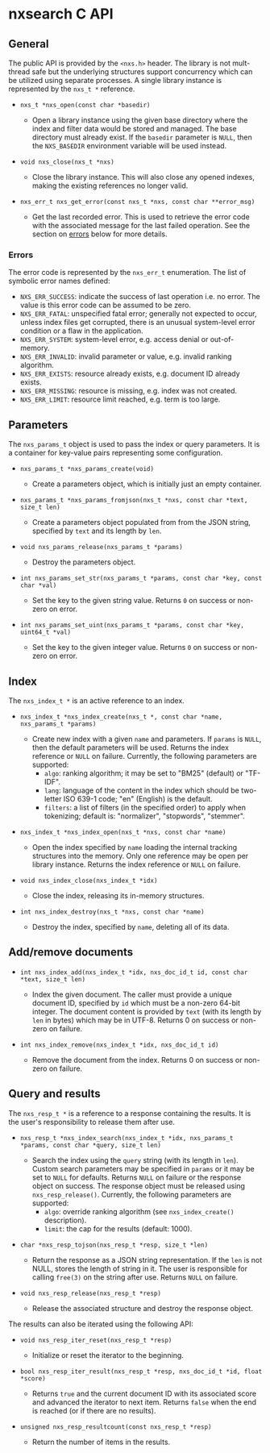 # nxsearch C API

## General

The public API is provided by the `<nxs.h>` header.  The library is not
mult-thread safe but the underlying structures support concurrency which
can be utilized using separate processes.  A single library instance is
represented by the `nxs_t *` reference.

* `nxs_t *nxs_open(const char *basedir)`
  * Open a library instance using the given base directory where the
  index and filter data would be stored and managed. The base directory
  must already exist. If the `basedir` parameter is `NULL`, then the
  `NXS_BASEDIR` environment variable will be used instead.

* `void nxs_close(nxs_t *nxs)`
  * Close the library instance. This will also close any opened indexes,
  making the existing references no longer valid.

* `nxs_err_t nxs_get_error(const nxs_t *nxs, const char **error_msg)`
  * Get the last recorded error. This is used to retrieve the error code
  with the associated message for the last failed operation.  See the section
  on [errors](#errors) below for more details.

### Errors

The error code is represented by the `nxs_err_t` enumeration.  The list
of symbolic error names defined:

* `NXS_ERR_SUCCESS`: indicate the success of last operation i.e. no error.
The value is this error code can be assumed to be zero.
* `NXS_ERR_FATAL`: unspecified fatal error; generally not expected to occur,
unless index files get corrupted, there is an unusual system-level error
condition or a flaw in the application.
* `NXS_ERR_SYSTEM`: system-level error, e.g. access denial or out-of-memory.
* `NXS_ERR_INVALID`: invalid parameter or value, e.g. invalid ranking algorithm.
* `NXS_ERR_EXISTS`: resource already exists, e.g. document ID already exists.
* `NXS_ERR_MISSING`: resource is missing, e.g. index was not created.
* `NXS_ERR_LIMIT`: resource limit reached, e.g. term is too large.

## Parameters

The `nxs_params_t` object is used to pass the index or query parameters.
It is a container for key-value pairs representing some configuration.

* `nxs_params_t *nxs_params_create(void)`
  * Create a parameters object, which is initially just an empty container.

* `nxs_params_t *nxs_params_fromjson(nxs_t *nxs, const char *text, size_t len)`
  * Create a parameters object populated from from the JSON string, specified
  by `text` and its length by `len`.

* `void nxs_params_release(nxs_params_t *params)`
  * Destroy the parameters object.

* `int nxs_params_set_str(nxs_params_t *params, const char *key, const char *val)`
  * Set the key to the given string value.  Returns `0` on success or non-zero
  on error.

* `int nxs_params_set_uint(nxs_params_t *params, const char *key, uint64_t *val)`
  * Set the key to the given integer value.  Returns `0` on success or non-zero
  on error.

## Index

The `nxs_index_t *` is an active reference to an index.

* `nxs_index_t *nxs_index_create(nxs_t *, const char *name, nxs_params_t *params)`
  * Create new index with a given `name` and parameters. If `params` is `NULL`,
  then the default parameters will be used.  Returns the index reference or
  `NULL` on failure.  Currently, the following parameters are supported:
    * `algo`: ranking algorithm; it may be set to "BM25" (default) or "TF-IDF".
    * `lang`: language of the content in the index which should be two-letter
    ISO 639-1 code; "en" (English) is the default.
    * `filters`: a list of filters (in the specified order) to apply when
    tokenizing; default is: "normalizer", "stopwords", "stemmer".

* `nxs_index_t *nxs_index_open(nxs_t *nxs, const char *name)`
  * Open the index specified by `name` loading the internal tracking structures
  into the memory.  Only one reference may be open per library instance.
  Returns the index reference or `NULL` on failure.

* `void nxs_index_close(nxs_index_t *idx)`
  * Close the index, releasing its in-memory structures.

* `int nxs_index_destroy(nxs_t *nxs, const char *name)`
  * Destroy the index, specified by `name`, deleting all of its data.

## Add/remove documents

* `int nxs_index_add(nxs_index_t *idx, nxs_doc_id_t id, const char *text, size_t len)`
  * Index the given document.  The caller must provide a unique document ID,
  specified by `id` which must be a non-zero 64-bit integer.  The document
  content is provided by `text` (with its length by `len` in bytes) which may
  be in UTF-8.  Returns 0 on success or non-zero on failure.

* `int nxs_index_remove(nxs_index_t *idx, nxs_doc_id_t id)`
  * Remove the document from the index.  Returns 0 on success or non-zero
  on failure.

## Query and results

The `nxs_resp_t *` is a reference to a response containing the results.
It is the user's responsibility to release them after use.

* `nxs_resp_t *nxs_index_search(nxs_index_t *idx, nxs_params_t *params,
  const char *query, size_t len)`
  * Search the index using the `query` string (with its length in `len`).
  Custom search parameters may be specified in `params` or it may be set
  to `NULL` for defaults.  Returns `NULL` on failure or the response object
  on success.  The response object must be released using `nxs_resp_release()`.
  Currently, the following
  parameters are supported:
    * `algo`: override ranking algorithm (see `nxs_index_create()` description).
    * `limit`: the cap for the results (default: 1000).

* `char *nxs_resp_tojson(nxs_resp_t *resp, size_t *len)`
  * Return the response as a JSON string representation.  If the `len` is not
  NULL, stores the length of string in it. The user is responsible for calling
  `free(3)` on the string after use.  Returns `NULL` on failure.

* `void nxs_resp_release(nxs_resp_t *resp)`
  * Release the associated structure and destroy the response object.

The results can also be iterated using the following API:

* `void nxs_resp_iter_reset(nxs_resp_t *resp)`
  * Initialize or reset the iterator to the beginning.

* `bool nxs_resp_iter_result(nxs_resp_t *resp, nxs_doc_id_t *id, float *score)`
  * Returns `true` and the current document ID with its associated score
  and advanced the iterator to next item.  Returns `false` when the end is
  reached (or if there are no results).

* `unsigned nxs_resp_resultcount(const nxs_resp_t *resp)`
  * Return the number of items in the results.
